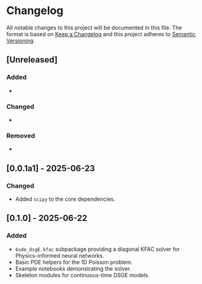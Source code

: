 # Changelog

All notable changes to this project will be documented in this file.
The format is based on [Keep a Changelog](https://keepachangelog.com/en/1.0.0/)
and this project adheres to [Semantic Versioning](https://semver.org/).

## [Unreleased]
### Added
-
### Changed
-
### Removed
-

## [0.0.1a1] - 2025-06-23
### Changed
- Added `scipy` to the core dependencies.

## [0.1.0] - 2025-06-22
### Added
- `bsde_dsgE.kfac` subpackage providing a diagonal KFAC solver for Physics-informed neural networks.
- Basic PDE helpers for the 1D Poisson problem.
- Example notebooks demonstrating the solver.
- Skeleton modules for continuous-time DSGE models.

